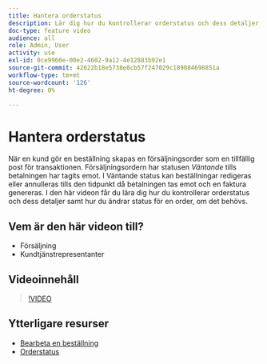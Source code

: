 ```yaml
---
title: Hantera orderstatus
description: Lär dig hur du kontrollerar orderstatus och dess detaljer och hur du ändrar status för en order.
doc-type: feature video
audience: all
role: Admin, User
activity: use
exl-id: 0ce9960e-00e2-4602-9a12-4e12883b92e1
source-git-commit: 42622b18e5738e8cb57f247029c189884698851a
workflow-type: tm+mt
source-wordcount: '126'
ht-degree: 0%

---
```


# Hantera orderstatus

När en kund gör en beställning skapas en försäljningsorder som en tillfällig post för transaktionen. Försäljningsordern har statusen _Väntande_ tills betalningen har tagits emot. I Väntande status kan beställningar redigeras eller annulleras tills den tidpunkt då betalningen tas emot och en faktura genereras. I den här videon får du lära dig hur du kontrollerar orderstatus och dess detaljer samt hur du ändrar status för en order, om det behövs.

## Vem är den här videon till?

- Försäljning
- Kundtjänstrepresentanter

## Videoinnehåll

>[!VIDEO](https://video.tv.adobe.com/v/343935?quality=12&learn=on)

## Ytterligare resurser

- [Bearbeta en beställning](https://docs.magento.com/user-guide/sales/order-processing.html)
- [Orderstatus](https://docs.magento.com/user-guide/sales/order-status.html)
